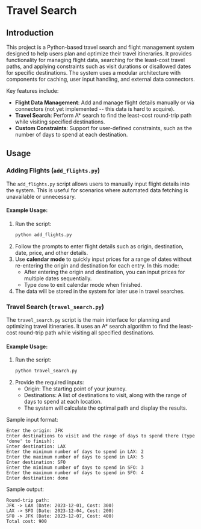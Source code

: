# Travel Search

## Introduction

This project is a Python-based travel search and flight management system designed to help users plan and optimize their travel itineraries. It provides functionality for managing flight data, searching for the least-cost travel paths, and applying constraints such as visit durations or disallowed dates for specific destinations. The system uses a modular architecture with components for caching, user input handling, and external data connectors.

Key features include:
- **Flight Data Management**: Add and manage flight details manually or via connectors (not yet implemented -- this data is hard to acquire).
- **Travel Search**: Perform A* search to find the least-cost round-trip path while visiting specified destinations.
- **Custom Constraints**: Support for user-defined constraints, such as the number of days to spend at each destination.

## Usage

### Adding Flights (`add_flights.py`)

The `add_flights.py` script allows users to manually input flight details into the system. This is useful for scenarios where automated data fetching is unavailable or unnecessary.

#### Example Usage:
1. Run the script:
   ```bash
   python add_flights.py
2. Follow the prompts to enter flight details such as origin, destination, date, price, and other details.
3. Use **calendar mode** to quickly input prices for a range of dates without re-entering the origin and destination for each entry. In this mode:
   * After entering the origin and destination, you can input prices for multiple dates sequentially.
   * Type `done` to exit calendar mode when finished.
4. The data will be stored in the system for later use in travel searches.

### Travel Search (`travel_search.py`)
The `travel_search.py` script is the main interface for planning and optimizing travel itineraries. It uses an A* search algorithm to find the least-cost round-trip path while visiting all specified destinations.

#### Example Usage:
1. Run the script:
   ```bash
   python travel_search.py
   ```
2. Provide the required inputs:
   * Origin: The starting point of your journey.
   * Destinations: A list of destinations to visit, along with the range of days to spend at each location.
   * The system will calculate the optimal path and display the results.

Sample input format:
```
Enter the origin: JFK
Enter destinations to visit and the range of days to spend there (type 'done' to finish):
Enter destination: LAX
Enter the minimum number of days to spend in LAX: 2
Enter the maximum number of days to spend in LAX: 5
Enter destination: SFO
Enter the minimum number of days to spend in SFO: 3
Enter the maximum number of days to spend in SFO: 4
Enter destination: done
```

Sample output:
```
Round-trip path:
JFK -> LAX (Date: 2023-12-01, Cost: 300)
LAX -> SFO (Date: 2023-12-04, Cost: 200)
SFO -> JFK (Date: 2023-12-07, Cost: 400)
Total cost: 900
```